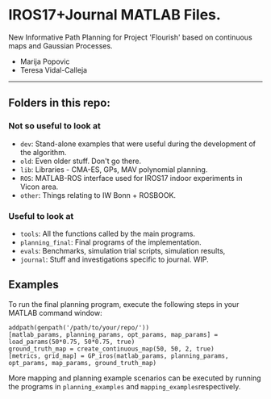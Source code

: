 # IROS17+Journal MATLAB Files.

New Informative Path Planning for Project 'Flourish' based on continuous maps and Gaussian Processes.

* Marija Popovic
* Teresa Vidal-Calleja

***
## Folders in this repo:

### Not so useful to look at

* `dev`: Stand-alone examples that were useful during the development of the algorithm.
* `old`: Even older stuff. Don't go there.
* `lib`: Libraries - CMA-ES, GPs, MAV polynomial planning.
* `ROS`: MATLAB-ROS interface used for IROS17 indoor experiments in Vicon area.
* `other`: Things relating to IW Bonn + ROSBOOK.

### Useful to look at

* `tools`: All the functions called by the main programs.
* `planning_final`: Final programs of the implementation.
* `evals`: Benchmarks, simulation trial scripts, simulation results,
* `journal`: Stuff and investigations specific to journal. WIP.


## Examples

To run the final planning program, execute the following steps in your MATLAB command window:

```commandline
addpath(genpath('/path/to/your/repo/'))
[matlab_params, planning_params, opt_params, map_params] = load_params(50*0.75, 50*0.75, true)
ground_truth_map = create_continuous_map(50, 50, 2, true)
[metrics, grid_map] = GP_iros(matlab_params, planning_params, opt_params, map_params, ground_truth_map)
```

More mapping and planning example scenarios can be executed by running the programs in `planning_examples` and `mapping_examples`respectively.